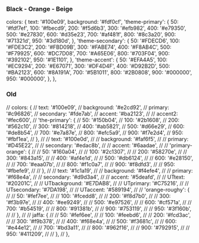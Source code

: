 ### Black - Orange - Beige

colors: {
text: '#100e09',
background: '#fdf0cf',
'theme-primary': {
50: '#fdf7ef',
100: '#fbecd9',
200: '#f5d6b3',
300: '#efb982',
400: '#e79350',
500: '#e27830',
600: '#d35e23',
700: '#af481f',
800: '#8c3a20',
900: '#71321d',
950: '#3d180d',
},
'theme-secondary': {
50: '#FDECD6',
100: '#FDE3C2',
200: '#FBD09B',
300: '#FABE74',
400: '#F8AB4C',
500: '#F79925',
600: '#DC7D08',
700: '#A65E06',
800: '#703F04',
900: '#392102',
950: '#1E1101',
},
'theme-accent': {
50: '#EFA4A5',
100: '#EC9294',
200: '#E67071',
300: '#DF4D4F',
400: '#D92B2D',
500: '#BA2123',
600: '#8A191A',
700: '#5B1011',
800: '#2B0808',
900: '#000000',
950: '#000000',
},
},

### Old

// colors: {
// text: '#100e09',
// background: '#e2cd92',
// primary: '#c96826',
// secondary: '#fde7ab',
// accent: '#ba2123',
// // accent2: '#fec600',
// 'the-primary': {
// 50: '#150b04',
// 100: '#2b1608',
// 200: '#562c10',
// 300: '#814218',
// 400: '#ab5821',
// 500: '#d66e29',
// 600: '#de8b54',
// 700: '#e7a87e',
// 800: '#efc5a9',
// 900: '#f7e2d4',
// 950: '#fbf1ea',
// },
// // text: '#100e0d',
// // background: '#faf6f5',
// // primary: '#D45E22',
// // secondary: '#edac8b',
// // accent: '#6aadae',
// // 'primary-orange': {
// // 50: '#160a04',
// // 100: '#2c1307',
// // 200: '#58270e',
// // 300: '#843a15',
// // 400: '#af4e1d',
// // 500: '#db6124',
// // 600: '#e28150',
// // 700: '#eaa07b',
// // 800: '#f1c0a7',
// // 900: '#f8dfd3',
// // 950: '#fbefe9',
// // },
// // text: '#1c1a19',
// // background: '#f4efe4',
// // primary: '#f68e4a',
// // secondary: '#d9d3a4',
// // accent: '#5deafd',
// // UTtext: '#20201C',
// // UTbackground: '#E7DAB8',
// // UTprimary: '#C75216',
// // UTsecondary: '#7DA198',
// // UTaccent: '#589194',
// // 'orange-roughy': {
// // 50: '#fef7ee',
// // 100: '#fcedd8',
// // 200: '#f8d7b0',
// // 300: '#f3b97e',
// // 400: '#ee9249',
// // 500: '#e97526',
// // 600: '#cf571a',
// // 700: '#b54519',
// // 800: '#91381b',
// // 900: '#753119',
// // 950: '#3f160b',
// // },
// // jaffa: {
// // 50: '#fef6ee',
// // 100: '#feebd6',
// // 200: '#fcd3ac',
// // 300: '#f9b378',
// // 400: '#f68e4a',
// // 500: '#f3681c',
// // 600: '#e44e12',
// // 700: '#bd3a11',
// // 800: '#962f16',
// // 900: '#792915',
// // 950: '#411209',
// // },
// },
